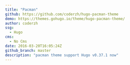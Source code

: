 ```yaml
---
title: "Pacman"
github: https://github.com/coderzh/hugo-pacman-theme
demo: https://themes.gohugo.io/theme/hugo-pacman-theme/
author: coderzh
ssg:
  - Hugo
cms:
  - No Cms
date: 2016-03-20T16:05:24Z
github_branch: master
description: "pacman theme support Hugo v0.37.1 now"
---
```

